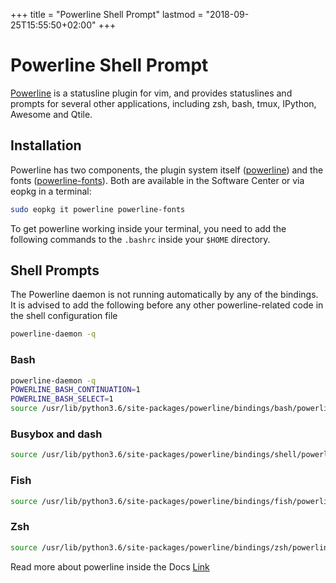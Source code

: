 +++
title = "Powerline Shell Prompt"
lastmod = "2018-09-25T15:55:50+02:00"
+++
# Powerline Shell Prompt

[Powerline](https://github.com/powerline) is a statusline plugin for vim, and provides statuslines and prompts for several other applications, including zsh, bash, tmux, IPython, Awesome and Qtile.

## Installation 

Powerline has two components, the plugin system itself ([powerline](https://dev.getsol.us/source/powerline/)) and the 
fonts ([powerline-fonts](https://dev.getsol.us/source/powerline-fonts/)). Both are available in the Software Center or via eopkg in a terminal:

``` bash
sudo eopkg it powerline powerline-fonts
```
To get powerline working inside your terminal, you need to add the following commands to the `.bashrc` inside your `$HOME` directory.

## Shell Prompts

The Powerline daemon is not running automatically by any of the bindings. It is advised to add the following before any other powerline-related code in the shell configuration file

``` bash
powerline-daemon -q
```
### Bash 

``` bash
powerline-daemon -q
POWERLINE_BASH_CONTINUATION=1
POWERLINE_BASH_SELECT=1
source /usr/lib/python3.6/site-packages/powerline/bindings/bash/powerline.sh
```

### Busybox and dash 

``` bash
source /usr/lib/python3.6/site-packages/powerline/bindings/shell/powerline.sh
```

### Fish 

``` bash
source /usr/lib/python3.6/site-packages/powerline/bindings/fish/powerline-setup.fish
```

### Zsh 

``` bash
source /usr/lib/python3.6/site-packages/powerline/bindings/zsh/powerline.zsh
```

Read more about powerline inside the Docs [Link](https://powerline.readthedocs.io/en/master/usage/shell-prompts.html#)
